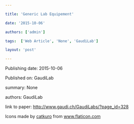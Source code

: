 ---
title: 'Generic Lab Equipement'
date: '2015-10-06'
authors: ['admin']
tags:  ['Web Article', 'None', 'GaudiLab']
layout: 'post'
---
Publishing date: 2015-10-06

Published on: GaudiLab

summary: None

authors: GaudiLab

link to paper: http://www.gaudi.ch/GaudiLabs/?page_id=328

Icons made by <a href="https://www.flaticon.com/free-icon/bookshelves_3576884" title="catkuro">catkuro</a> from <a href="https://www.flaticon.com/" title="Flaticon"> www.flaticon.com</a>